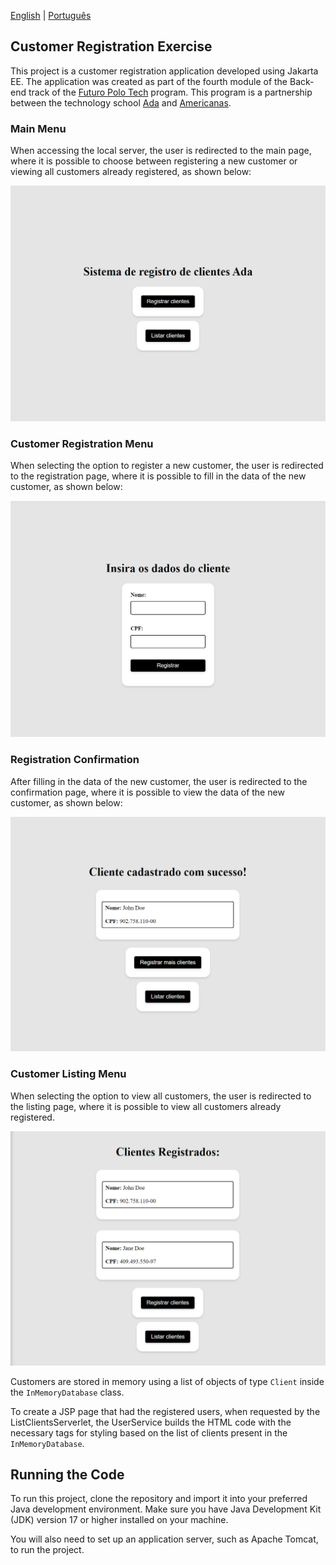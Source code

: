 [English](README.md) | [Português](README.pt-br.md)

## Customer Registration Exercise

This project is a customer registration application developed using Jakarta EE. The application was created as part of the fourth module of the Back-end track of the [Futuro Polo Tech](https://polotech.americanas.io/) program. This program is a partnership between the technology school [Ada](https://ada.tech/sou-aluno) and [Americanas](https://carreiras.americanas.com/).

### Main Menu

When accessing the local server, the user is redirected to the main page, where it is possible to choose between registering a new customer or viewing all customers already registered, as shown below:

<p align="center">
  <img src="images/main-menu.png" alt="Main menu with options to register and view customers">
</p>

### Customer Registration Menu

When selecting the option to register a new customer, the user is redirected to the registration page, where it is possible to fill in the data of the new customer, as shown below:

<p align="center">
  <img src="images/registration.png" alt="New customer registration menu">
</p>

### Registration Confirmation

After filling in the data of the new customer, the user is redirected to the confirmation page, where it is possible to view the data of the new customer, as shown below:

<p align="center">
  <img src="images/registration-confirmation.png" alt="New customer registration confirmation menu">

### Customer Listing Menu

When selecting the option to view all customers, the user is redirected to the listing page, where it is possible to view all customers already registered.

<p align="center">
  <img src="images/list-all-clients.png" alt="All customers view menu">
</p>

Customers are stored in memory using a list of objects of type `Client` inside the `InMemoryDatabase` class.

To create a JSP page that had the registered users, when requested by the ListClientsServerlet, the UserService builds the HTML code with the necessary tags for styling based on the list of clients present in the `InMemoryDatabase`.

## Running the Code

To run this project, clone the repository and import it into your preferred Java development environment.
Make sure you have Java Development Kit (JDK) version 17 or higher installed on your machine.

You will also need to set up an application server, such as Apache Tomcat, to run the project.
